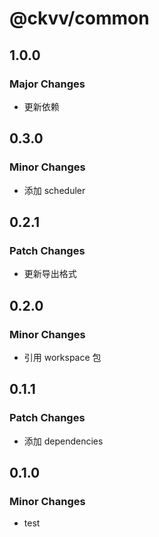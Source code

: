 # @ckvv/common

## 1.0.0

### Major Changes

- 更新依赖

## 0.3.0

### Minor Changes

- 添加 scheduler

## 0.2.1

### Patch Changes

- 更新导出格式

## 0.2.0

### Minor Changes

- 引用 workspace 包

## 0.1.1

### Patch Changes

- 添加 dependencies

## 0.1.0

### Minor Changes

- test
